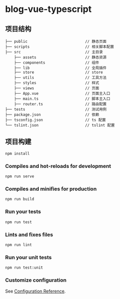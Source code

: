 # blog-vue-typescript

## 项目结构

```
├── public                          // 静态页面
├── scripts                         // 相关脚本配置
├── src                             // 主目录
    ├── assets                      // 静态资源
    ├── components                  // 组件
    ├── lib                         // 全局插件
    ├── store                       // store
    ├── utils                       // 工具方法
    ├── styles                      // 样式
    ├── views                       // 页面
    ├── App.vue                     // 页面主入口
    ├── main.ts                     // 脚本主入口
    ├── router.ts                   // 路由配置
├── tests                           // 测试用例
├── package.json                    // 依赖
├── tsconfig.json                   // ts 配置
└── tslint.json                     // tslint 配置

```

## 项目构建

```
npm install
```

### Compiles and hot-reloads for development

```
npm run serve
```

### Compiles and minifies for production

```
npm run build
```

### Run your tests

```
npm run test
```

### Lints and fixes files

```
npm run lint
```

### Run your unit tests

```
npm run test:unit
```

### Customize configuration

See [Configuration Reference](https://cli.vuejs.org/config/).

